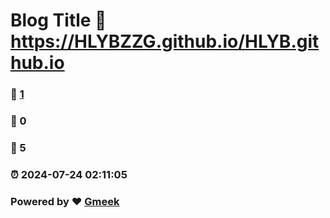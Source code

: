# Blog Title :link: https://HLYBZZG.github.io/HLYB.github.io 
### :page_facing_up: [1](https://HLYBZZG.github.io/HLYB.github.io/tag.html) 
### :speech_balloon: 0 
### :hibiscus: 5 
### :alarm_clock: 2024-07-24 02:11:05 
### Powered by :heart: [Gmeek](https://github.com/Meekdai/Gmeek)
